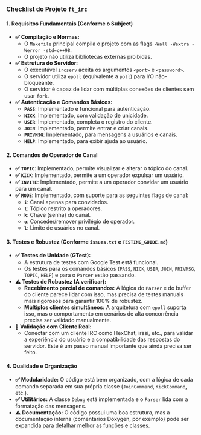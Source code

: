 ### Checklist do Projeto `ft_irc`

#### 1. Requisitos Fundamentais (Conforme o Subject)
- **✅ Compilação e Normas:**
  - O `Makefile` principal compila o projeto com as flags `-Wall -Wextra -Werror -std=c++98`.
  - O projeto não utiliza bibliotecas externas proibidas.
- **✅ Estrutura do Servidor:**
  - O executável `ircserv` aceita os argumentos `<port>` e `<password>`.
  - O servidor utiliza `epoll` (equivalente a `poll`) para I/O não-bloqueante.
  - O servidor é capaz de lidar com múltiplas conexões de clientes sem usar `fork`.
- **✅ Autenticação e Comandos Básicos:**
  - **`PASS`**: Implementado e funcional para autenticação.
  - **`NICK`**: Implementado, com validação de unicidade.
  - **`USER`**: Implementado, completa o registro do cliente.
  - **`JOIN`**: Implementado, permite entrar e criar canais.
  - **`PRIVMSG`**: Implementado, para mensagens a usuários e canais.
  - **`HELP`**: Implementado, para exibir ajuda ao usuário.

#### 2. Comandos de Operador de Canal
- **✅ `TOPIC`**: Implementado, permite visualizar e alterar o tópico do canal.
- **✅ `KICK`**: Implementado, permite a um operador expulsar um usuário.
- **✅ `INVITE`**: Implementado, permite a um operador convidar um usuário para um canal.
- **✅ `MODE`**: Implementado, com suporte para as seguintes flags de canal:
  - **`i`**: Canal apenas para convidados.
  - **`t`**: Tópico restrito a operadores.
  - **`k`**: Chave (senha) do canal.
  - **`o`**: Conceder/remover privilégio de operador.
  - **`l`**: Limite de usuários no canal.

#### 3. Testes e Robustez (Conforme `issues.txt` e `TESTING_GUIDE.md`)
- **✅ Testes de Unidade (GTest):**
  - A estrutura de testes com Google Test está funcional.
  - Os testes para os comandos básicos (`PASS`, `NICK`, `USER`, `JOIN`, `PRIVMSG`, `TOPIC`, `HELP`) e para o `Parser` estão passando.
- **⚠️ Testes de Robustez (A verificar):**
  - **Recebimento parcial de comandos:** A lógica do `Parser` e do buffer do cliente parece lidar com isso, mas precisa de testes manuais mais rigorosos para garantir 100% de robustez.
  - **Múltiplos clientes simultâneos:** A arquitetura com `epoll` suporta isso, mas o comportamento em cenários de alta concorrência precisa ser validado manualmente.
- **🔲 Validação com Cliente Real:**
  - Conectar com um cliente IRC como HexChat, irssi, etc., para validar a experiência do usuário e a compatibilidade das respostas do servidor. Este é um passo manual importante que ainda precisa ser feito.

#### 4. Qualidade e Organização
- **✅ Modularidade:** O código está bem organizado, com a lógica de cada comando separada em sua própria classe (`JoinCommand`, `KickCommand`, etc.).
- **✅ Utilitários:** A classe `Debug` está implementada e o `Parser` lida com a formatação das mensagens.
- **⚠️ Documentação:** O código possui uma boa estrutura, mas a documentação interna (comentários Doxygen, por exemplo) pode ser expandida para detalhar melhor as funções e classes.

